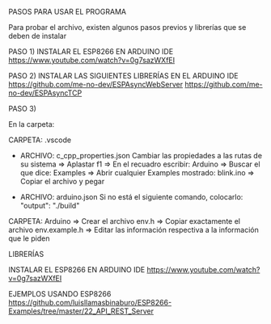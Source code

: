 PASOS PARA USAR EL PROGRAMA

Para probar el archivo, existen algunos pasos previos y librerías que se deben de instalar

PASO 1)
INSTALAR EL ESP8266 EN ARDUINO IDE
    https://www.youtube.com/watch?v=0g7sazWXfEI

PASO 2) 
INSTALAR LAS SIGUIENTES LIBRERÍAS EN EL ARDUINO IDE
    https://github.com/me-no-dev/ESPAsyncWebServer
    https://github.com/me-no-dev/ESPAsyncTCP


PASO 3)

En la carpeta: 

CARPETA: .vscode
- ARCHIVO: c_cpp_properties.json
    Cambiar las propiedades a las rutas de su sistema
        => Aplastar f1
        => En el recuadro escribir: Arduino
        => Buscar el que dice: Examples
        => Abrir cualquier Examples mostrado: blink.ino
        => Copiar el archivo y pegar    

- ARCHIVO: arduino.json
    Si no está el siguiente comando, colocarlo: "output": "./build"

CARPETA: Arduino
=> Crear el archivo env.h
=> Copiar exactamente el archivo env.example.h
=> Editar las información respectiva a la información que le piden


LIBRERÍAS

INSTALAR EL ESP8266 EN ARDUINO IDE
https://www.youtube.com/watch?v=0g7sazWXfEI

EJEMPLOS USANDO ESP8266
https://github.com/luisllamasbinaburo/ESP8266-Examples/tree/master/22_API_REST_Server
